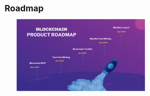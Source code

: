 # Roadmap



<figure><img src=".gitbook/assets/Roadmap.png" alt=""><figcaption></figcaption></figure>
